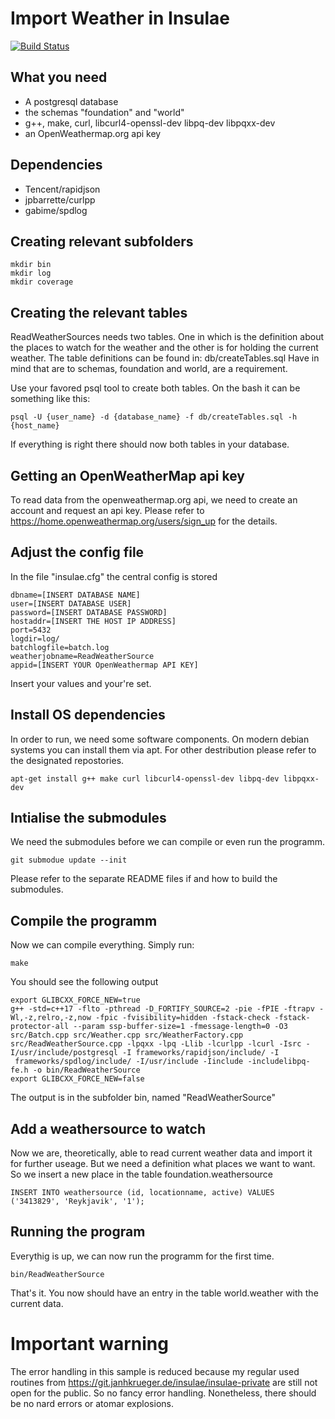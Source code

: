 # Import Weather in Insulae

[![Build Status](https://jenkins.janhkrueger.de/buildStatus/icon?job=ImportWeather)](https://jenkins.janhkrueger.de/job/ImportWeather/)

## What you need
* A postgresql database
* the schemas "foundation" and "world"
* g++, make, curl, libcurl4-openssl-dev libpq-dev libpqxx-dev
* an OpenWeathermap.org api key

## Dependencies
* Tencent/rapidjson
* jpbarrette/curlpp
* gabime/spdlog

## Creating relevant subfolders
```
mkdir bin
mkdir log
mkdir coverage
```


## Creating the relevant tables
ReadWeatherSources needs two tables. One in which is the definition about the places to watch for the weather and the other is for holding the current weather. The table definitions can be found in: db/createTables.sql
Have in mind that are to schemas, foundation and world, are a requirement.

Use your favored psql tool to create both tables. On the bash it can be something like this:

```
psql -U {user_name} -d {database_name} -f db/createTables.sql -h {host_name}
```

If everything is right there should now both tables in your database.

## Getting an OpenWeatherMap api key
To read data from the openweathermap.org api, we need to create an account and request an api key. Please refer to https://home.openweathermap.org/users/sign_up for the details.

## Adjust the config file
In the file "insulae.cfg" the central config is stored

```
dbname=[INSERT DATABASE NAME]
user=[INSERT DATABASE USER]
password=[INSERT DATABASE PASSWORD]
hostaddr=[INSERT THE HOST IP ADDRESS]
port=5432
logdir=log/
batchlogfile=batch.log
weatherjobname=ReadWeatherSource
appid=[INSERT YOUR OpenWeathermap API KEY]
```

Insert your values and your're set.

## Install OS dependencies
In order to run, we need some software components. On modern debian systems you can install them via apt. For other destribution please refer to the designated repostories.

```
apt-get install g++ make curl libcurl4-openssl-dev libpq-dev libpqxx-dev
```

## Intialise the submodules
We need the submodules before we can compile or even run the programm.

```
git submodue update --init
```
Please refer to the separate README files if and how to build the submodules.


## Compile the programm
Now we can compile everything. Simply run:

```
make
```

You should see the following output

```
export GLIBCXX_FORCE_NEW=true                                                                                                                                                                                                                                                                                                                                                               
g++ -std=c++17 -flto -pthread -D_FORTIFY_SOURCE=2 -pie -fPIE -ftrapv -Wl,-z,relro,-z,now -fpic -fvisibility=hidden -fstack-check -fstack-protector-all --param ssp-buffer-size=1 -fmessage-length=0 -O3 src/Batch.cpp src/Weather.cpp src/WeatherFactory.cpp src/ReadWeatherSource.cpp -lpqxx -lpq -Llib -lcurlpp -lcurl -Isrc -I/usr/include/postgresql -I frameworks/rapidjson/include/ -I
 frameworks/spdlog/include/ -I/usr/include -Iinclude -includelibpq-fe.h -o bin/ReadWeatherSource                                                                                                                                                                                                                                                                                            
export GLIBCXX_FORCE_NEW=false                                                                                                                                                                                                                                                                                                                                                              
```

The output is in the subfolder bin, named "ReadWeatherSource"

## Add a weathersource to watch
Now we are, theoretically, able to read current weather data and import it for further useage.
But we need a definition what places we want to want. So we insert a new place in the table foundation.weathersource

```
INSERT INTO weathersource (id, locationname, active) VALUES ('3413829', 'Reykjavik', '1');
```

## Running the program
Everythig is up, we can now run the programm for the first time.

```
bin/ReadWeatherSource
```

That's it. You now should have an entry in the table world.weather with the current data.




# Important warning
The error handling in this sample is reduced because my regular used routines from https://git.janhkrueger.de/insulae/insulae-private are still not open for the public. So no fancy error handling. Nonetheless, there should be no nard errors or atomar explosions.